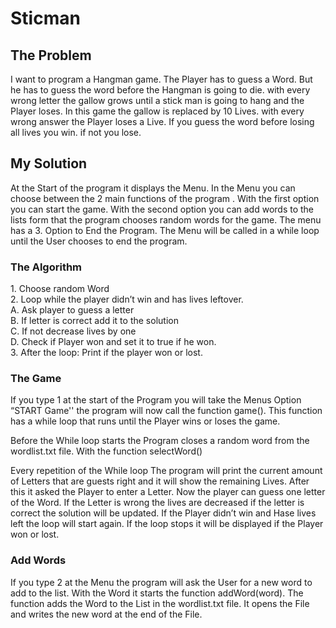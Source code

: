 <h1>Sticman</h1>

<h2>The Problem</h2>
<p>I want to program a Hangman game. The Player has to guess a Word. But he has to guess the word before the Hangman is going to die. with every wrong letter the gallow grows until a stick man is going to hang and the Player loses. In this game the gallow is replaced by 10 Lives. with every wrong answer the Player loses a Live. If you guess the word before losing all lives you win. if not you lose.</p>




<h2>My Solution</h2>
<p>At the Start of the program it displays the Menu. In the Menu you can choose between the 2 main functions of the program . With the first option you can start the game. With the second option you can add words to the lists form that the program chooses random words for the game. The menu has a 3. Option to End the Program. 
The Menu will be called in a while loop until the User chooses to end the program.</p>
<h3>The Algorithm</h3>
<p>1. Choose random Word<br />
2. Loop while the player didn’t win and has lives leftover.<br />
	A. Ask player to guess a letter<br />
	B. If letter is correct add it to the solution<br />
	C. If not decrease lives by one<br />
	D. Check if Player won and set it to true if he won.<br />
3. After the loop: Print if the player won or lost.</p>
<h3>The Game</h3>
<p>If you type 1 at the start of the Program you will take the Menus Option “START Game'' the program will now call the function game(). This function has a while loop that runs until the Player wins or loses the game. 

Before the While loop starts the Program closes a random word from the wordlist.txt file. With the function selectWord()

Every repetition of the While loop The program will print the current amount of Letters that are guests right and it will show the remaining Lives. After this it asked the Player to enter a Letter. Now the player can guess one letter of the Word. If the Letter is wrong the lives are decreased if the letter is correct the solution will be updated. If the Player didn’t win and Hase lives left the loop will start again. If the loop stops it will be displayed if the Player won or lost.</p>
<h3>Add Words</h3>
If you type 2 at the Menu the program will ask the User for a new word to add to the list. With the Word it starts the function addWord(word). The function adds the Word to the List in the wordlist.txt file. It opens the File and writes the new word at the end of the File.


